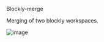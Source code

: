 Blockly-merge 

Merging of two blockly workspaces. 

![image](https://user-images.githubusercontent.com/8227977/223796053-eab87f7f-60e7-41d3-9999-7c6b1de2cfe6.png)
